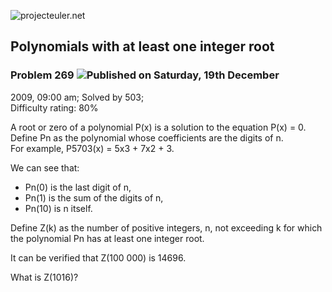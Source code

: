 ![projecteuler.net](images/print_page_logo.png)

## Polynomials with at least one integer root

### Problem 269 ![](images/icon_info.png)Published on Saturday, 19th December
2009, 09:00 am; Solved by 503;  
Difficulty rating: 80%

A root or zero of a polynomial P(x) is a solution to the equation P(x) = 0.  
Define Pn as the polynomial whose coefficients are the digits of n.  
For example, P5703(x) = 5x3 \+ 7x2 \+ 3.

We can see that:

  * Pn(0) is the last digit of n,
  * Pn(1) is the sum of the digits of n,
  * Pn(10) is n itself.

Define Z(k) as the number of positive integers, n, not exceeding k for which
the polynomial Pn has at least one integer root.

It can be verified that Z(100 000) is 14696.

What is Z(1016)?

  
  

